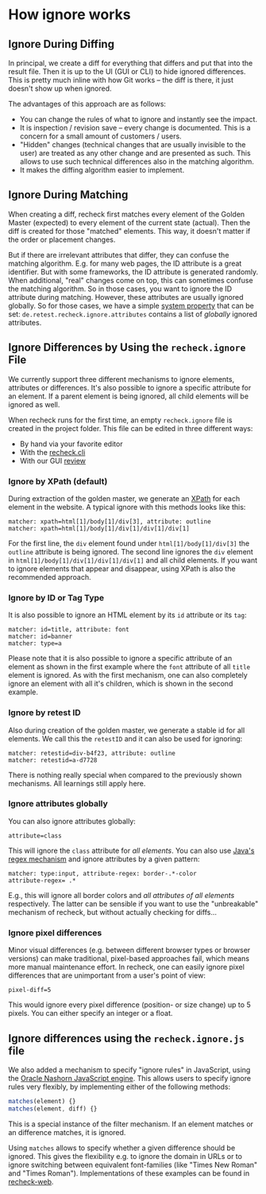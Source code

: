 # How ignore works

## Ignore During Diffing

In principal, we create a diff for everything that differs and put that into the result file. Then it is up to the UI (GUI or CLI) to hide ignored differences. This is pretty much inline with how Git works – the diff is there, it just doesn't show up when ignored.

The advantages of this approach are as follows:

- You can change the rules of what to ignore and instantly see the impact.
- It is inspection / revision save – every change is documented. This is a concern for a small amount of customers / users.
- "Hidden" changes (technical changes that are usually invisible to the user) are treated as any other change and are presented as such. This allows to use such technical differences also in the matching algorithm.
- It makes the diffing algorithm easier to implement.

## Ignore During Matching

When creating a diff, recheck first matches every element of the Golden Master (expected) to every element of the current state (actual). Then the diff is created for those "matched" elements. This way, it doesn't matter if the order or placement changes.

But if there are irrelevant attributes that differ, they can confuse the matching algorithm. E.g. for many web pages, the ID attribute is a great identifier. But with some frameworks, the ID attribute is generated randomly.  When additional, "real" changes come on top, this can sometimes confuse the matching algorithm. So in those cases, you want to ignore the ID attribute during matching. However, these attributes are usually ignored globally. So for those cases, we have a simple [system property](https://docs.oracle.com/javase/tutorial/essential/environment/sysprop.html) that can be set: `de.retest.recheck.ignore.attributes` contains a list of _globally_ ignored attributes.

## Ignore Differences by Using the `recheck.ignore` File

We currently support three different mechanisms to ignore elements, attributes or differences. It's also possible to ignore a specific attribute for an element. If a parent element is being ignored, all child elements will be ignored as well.

When recheck runs for the first time, an empty `recheck.ignore` file is created in the project folder. This file can be edited in three different ways:

* By hand via your favorite editor
* With the [recheck.cli](https://github.com/retest/recheck.cli)
* With our GUI [review](https://retest.de/review/)

### Ignore by XPath (default)

During extraction of the golden master, we generate an [XPath](https://en.wikipedia.org/wiki/XPath) for each element in the website. A typical ignore with this methods looks like this:

```text
matcher: xpath=html[1]/body[1]/div[3], attribute: outline
matcher: xpath=html[1]/body[1]/div[1]/div[1]/div[1]
```

For the first line, the `div` element found under `html[1]/body[1]/div[3]` the `outline` attribute is being ignored. The second line ignores the `div` element in `html[1]/body[1]/div[1]/div[1]/div[1]` and all child elements. If you want to ignore elements that appear and disappear, using XPath is also the recommended approach.

### Ignore by ID or Tag Type

It is also possible to ignore an HTML element by its `id` attribute or its `tag`:

```text
matcher: id=title, attribute: font
matcher: id=banner
matcher: type=a
```

Please note that it is also possible to ignore a specific attribute of an element as shown in the first example where the `font` attribute of all `title` element is ignored. As with the first mechanism, one can also completely ignore an element with all it's children, which is shown in the second example.

### Ignore by retest ID

Also during creation of the golden master, we generate a stable id for all elements. We call this the `retestID` and it can also be used for ignoring:

```text
matcher: retestid=div-b4f23, attribute: outline
matcher: retestid=a-d7728
```

There is nothing really special when compared to the previously shown mechanisms. All learnings still apply here.

### Ignore attributes globally

You can also ignore attributes globally:

```text
attribute=class
```

This will ignore the `class` attribute for _all elements_. You can also use [Java's regex mechanism](https://docs.oracle.com/javase/10/docs/api/java/util/regex/Pattern.html) and ignore attributes by a given pattern:

```text
matcher: type:input, attribute-regex: border-.*-color
attribute-regex= .*
```

E.g., this will ignore all border colors and _all attributes of all elements_ respectively. 
The latter can be sensible if you want to use the "unbreakable" mechanism of recheck, but without actually checking for diffs...

### Ignore pixel differences

Minor visual differences (e.g. between different browser types or browser versions) can make traditional, pixel-based approaches fail, which means more manual maintenance effort. In recheck, one can easily ignore pixel differences that are unimportant from a user's point of view:

```text
pixel-diff=5
```

This would ignore every pixel difference (position- or size change) up to 5 pixels. You can either specify an integer or a float.

## Ignore differences using the `recheck.ignore.js` file

We also added a mechanism to specify "ignore rules" in JavaScript, using the [Oracle Nashorn JavaScript engine](https://en.wikipedia.org/wiki/Nashorn_(JavaScript_engine)). This allows users to specify ignore rules very flexibly, by implementing either of the following methods: 

```js
matches(element) {}
matches(element, diff) {}
```

This is a special instance of the filter mechanism. If an element matches or an difference matches, it is ignored.

Using `matches` allows to specify whether a given difference should be ignored. This gives the flexibility e.g. to ignore the domain in URLs or to ignore switching between equivalent font-families (like "Times New Roman" and "Times Roman"). Implementations of these examples can be found in [recheck-web](https://github.com/retest/recheck-web/blob/master/.retest/recheck.ignore.js).
